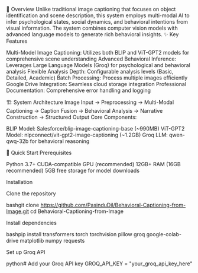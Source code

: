 🌟 Overview
Unlike traditional image captioning that focuses on object identification and scene description, this system employs multi-modal AI to infer psychological states, social dynamics, and behavioral intentions from visual information. The system combines computer vision models with advanced language models to generate rich behavioral insights.
✨ Key Features

Multi-Model Image Captioning: Utilizes both BLIP and ViT-GPT2 models for comprehensive scene understanding
Advanced Behavioral Inference: Leverages Large Language Models (Groq) for psychological and behavioral analysis
Flexible Analysis Depth: Configurable analysis levels (Basic, Detailed, Academic)
Batch Processing: Process multiple images efficiently
Google Drive Integration: Seamless cloud storage integration
Professional Documentation: Comprehensive error handling and logging

🏗️ System Architecture
Image Input → Preprocessing → Multi-Modal Captioning → Caption Fusion → 
Behavioral Analysis → Narrative Construction → Structured Output
Core Components:

BLIP Model: Salesforce/blip-image-captioning-base (~990MB)
ViT-GPT2 Model: nlpconnect/vit-gpt2-image-captioning (~1.2GB)
Groq LLM: qwen-qwq-32b for behavioral reasoning

🚀 Quick Start
Prerequisites

Python 3.7+
CUDA-compatible GPU (recommended)
12GB+ RAM (16GB recommended)
5GB free storage for model downloads

Installation

Clone the repository

bashgit clone https://github.com/PasinduDil/Behavioral-Captioning-from-Image.git
cd Behavioral-Captioning-from-Image

Install dependencies

bashpip install transformers torch torchvision pillow groq google-colab-drive matplotlib numpy requests

Set up Groq API

python# Add your Groq API key
GROQ_API_KEY = "your_groq_api_key_here"
